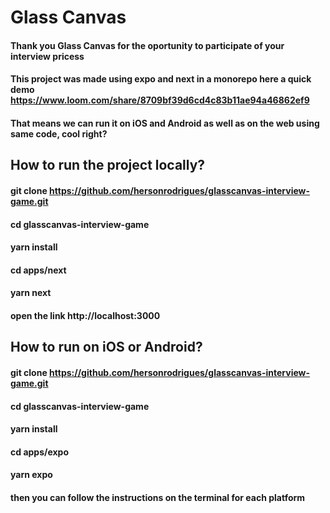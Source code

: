 # Glass Canvas
#### Thank you Glass Canvas for the oportunity to participate of your interview pricess
#### This project was made using expo and next in a monorepo here a quick demo https://www.loom.com/share/8709bf39d6cd4c83b11ae94a46862ef9
#### That means we can run it on iOS and Android as well as on the web using same code, cool right?

## How to run the project locally?
#### git clone https://github.com/hersonrodrigues/glasscanvas-interview-game.git
#### cd glasscanvas-interview-game
#### yarn install
#### cd apps/next
#### yarn next
#### open the link http://localhost:3000

## How to run on iOS or Android?
#### git clone https://github.com/hersonrodrigues/glasscanvas-interview-game.git
#### cd glasscanvas-interview-game
#### yarn install
#### cd apps/expo
#### yarn expo
#### then you can follow the instructions on the terminal for each platform
